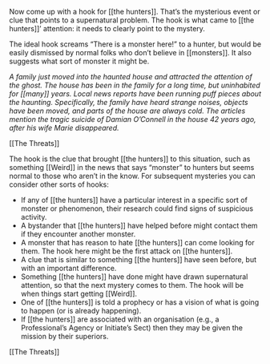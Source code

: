
Now come up with a hook for [[the hunters]]. That’s the mysterious event or clue that points to a supernatural problem. The hook is what came to [[the hunters]]’ attention: it needs to clearly point to the mystery.

The ideal hook screams “There is a monster here!” to a hunter, but would be easily dismissed by normal folks who don’t believe in [[monsters]]. It also suggests what sort of monster it might be.

*A family just moved into the haunted house and attracted the attention of the ghost. The house has been in the family for a long time, but uninhabited for [[many]] years. Local news reports have been running puff pieces about the haunting. Specifically, the family have heard strange noises, objects have been moved, and parts of the house are always cold. The articles mention the tragic suicide of Damian O’Connell in the house 42 years ago, after his wife Marie disappeared.*

[[The Threats]]

The hook is the clue that brought [[the hunters]] to this situation, such as something [[Weird]] in the news that says “monster” to hunters but seems normal to those who aren’t in the know. For subsequent mysteries you can consider other sorts of hooks:

- If any of [[the hunters]] have a particular interest in a specific sort of monster or phenomenon, their research could find signs of suspicious activity.
- A bystander that [[the hunters]] have helped before might contact them if they encounter another monster.
- A monster that has reason to hate [[the hunters]] can come looking for them. The hook here might be the first attack on [[the hunters]].
- A clue that is similar to something [[the hunters]] have seen before, but with an important difference.
- Something [[the hunters]] have done might have drawn supernatural attention, so that the next mystery comes to them. The hook will be when things start getting [[Weird]].
- One of [[the hunters]] is told a prophecy or has a vision of what is going to happen (or is already happening).
- If [[the hunters]] are associated with an organisation (e.g., a Professional’s Agency or Initiate’s Sect) then they may be given the mission by their superiors.

[[The Threats]]
